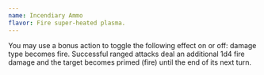 ```yaml
---
name: Incendiary Ammo
flavor: Fire super-heated plasma.
---
```

You may use a bonus action to toggle the following effect on or off: damage type becomes fire. Successful ranged attacks deal an additional 1d4 fire damage and the target becomes primed (fire) until the end of its next turn.
